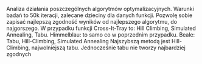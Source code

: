 Analiza działania poszczególnych algorytmów optymalizacyjnych.
Warunki badań to 50k iteracji, zalecane dzieciny dla danych funkcji.
Pozwolę sobie zapisać najlepszą zgodność wyników od najlepszego algorytmu, do najgorszego.
W przypadku funkcji Cross-It-Tray to: Hill Climbing, Simulated Annealing, Tabu.
Himmelblau: to samo co w poprzednim przypadku.
Beale: Tabu, Hill-Climbing, Simulated Annealing
Najszybszą metodą jest Hill-Climbing, najwolniejszą tabu.
Jednocześnie tabu nie tworzy najbardziej zgodnych